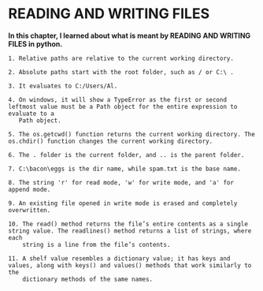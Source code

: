 # READING AND WRITING FILES


**In this chapter, I learned about what is meant by READING AND WRITING FILES in python.**
    
    1. Relative paths are relative to the current working directory.
    
    2. Absolute paths start with the root folder, such as / or C:\ .
    
    3. It evaluates to C:/Users/Al.
       
    4. On windows, it will show a TypeError as the first or second leftmost value must be a Path object for the entire expression to evaluate to a
       Path object.
    
    5. The os.getcwd() function returns the current working directory. The os.chdir() function changes the current working directory.
    
    6. The . folder is the current folder, and .. is the parent folder.
    
    7. C:\bacon\eggs is the dir name, while spam.txt is the base name.
    
    8. The string 'r' for read mode, 'w' for write mode, and 'a' for append mode.
    
    9. An existing file opened in write mode is erased and completely overwritten.
    
    10. The read() method returns the file’s entire contents as a single string value. The readlines() method returns a list of strings, where each
        string is a line from the file’s contents.
        
    11. A shelf value resembles a dictionary value; it has keys and values, along with keys() and values() methods that work similarly to the
        dictionary methods of the same names.
